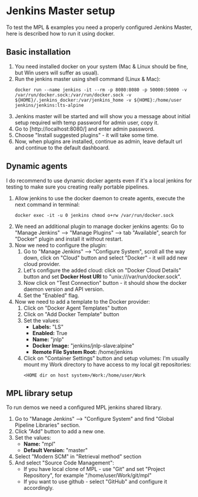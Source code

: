Jenkins Master setup
====================

To test the MPL & examples you need a properly configured Jenkins Master, here is described how to run it using docker.

Basic installation
------------------
1. You need installed docker on your system (Mac & Linux should be fine, but Win users will suffer as usual).
2. Run the jenkins master using shell command (Linux & Mac):
    ```
    docker run --name jenkins -it --rm -p 8080:8080 -p 50000:50000 -v /var/run/docker.sock:/var/run/docker.sock -v ${HOME}/.jenkins_docker:/var/jenkins_home -v ${HOME}:/home/user jenkins/jenkins:lts-alpine
    ```
3. Jenkins master will be started and will show you a message about initial setup required with temp password for admin user, copy it.
4. Go to [http://localhost:8080/] and enter admin password.
5. Choose "Install suggested plugins" - it will take some time.
7. Now, when plugins are installed, continue as admin, leave default url and continue to the default dashboard.

Dynamic agents
--------------
I do recommend to use dynamic docker agents even if it's a local jenkins for testing to make sure you creating really portable pipelines. 

1. Allow jenkins to use the docker daemon to create agents, execute the next command in terminal:
    ```
    docker exec -it -u 0 jenkins chmod o+rw /var/run/docker.sock
    ```
2. We need an additional plugin to manage docker jenkins agents: Go to "Manage Jenkins" --> "Manage Plugins" --> tab "Available", search for "Docker" plugin and install it without restart.
3. Now we need to configure the plugin:
    1. Go to "Manage Jenkins" --> "Configure System", scroll all the way down, click on "Cloud" button and select "Docker" - it will add new cloud provider.
    2. Let's configure the added cloud: click on "Docker Cloud Details" button and set **Docker Host URI** to "unix:///var/run/docker.sock".
    3. Now click on "Test Connection" button - it should show the docker daemon version and API version.
    4. Set the "Enabled" flag.
4. Now we need to add a template to the Docker provider:
    1. Click on "Docker Agent Templates" button
    2. Click on "Add Docker Template" button
    3. Set the values:
        * **Labels:** "LS"
        * **Enabled:** True
        * **Name:** "jnlp"
        * **Docker Image:** "jenkins/jnlp-slave:alpine"
        * **Remote File System Root:** /home/jenkins
    4. Click on "Container Settings" button and setup volumes: I'm usually mount my Work directory to have access to my local git repositories:
        ```
        <HOME dir on host system>/Work:/home/user/Work
        ```

MPL library setup
-----------------
To run demos we need a configured MPL jenkins shared library.

1. Go to "Manage Jenkins" --> "Configure System" and find "Global Pipeline Libraries" section.
2. Click "Add" button to add a new one.
3. Set the values:
    * **Name:** "mpl"
    * **Default Version:** "master"
4. Select "Modern SCM" in "Retrieval method" section
5. And select "Source Code Management":
    * If you have local clone of MPL - use "Git" and set "Project Repository", for example "/home/user/Work/git/mpl"
    * If you want to use github - select "GitHub" and configure it accordingly.
